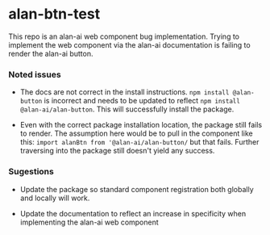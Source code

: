 # alan-btn-test

This repo is an alan-ai web component bug implementation. Trying to implement the web component via the alan-ai documentation is failing to render the alan-ai button.

### Noted issues

- The docs are not correct in the install instructions. `npm install @alan-button` is incorrect and needs to be updated to reflect `npm install @alan-ai/alan-button`. This will successfully install the package.

- Even with the correct package installation location, the package still fails to render. The assumption here would be to pull in the component like this: `import alanBtn from '@alan-ai/alan-button/` but that fails. Further traversing into the package still doesn't yield any success.


### Sugestions
- Update the package so standard component registration both globally and locally will work.

- Update the documentation to reflect an increase in specificity when implementing the alan-ai web component